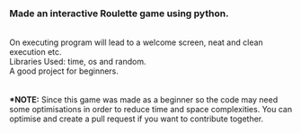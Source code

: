 <h3>Made an interactive Roulette game using python.</h3><br>
On executing program will lead to a welcome screen, neat and clean execution etc.<br>
Libraries Used: time, os and random.<br>
A good project for beginners.<br>
<br><br>
<strong>*NOTE:</strong>
Since this game was made as a beginner so the code may need some optimisations in order to reduce time and space complexities. You can optimise and create a pull request if you want to contribute together.
